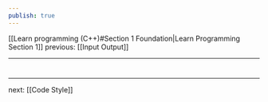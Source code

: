 ```yaml
---
publish: true
---
```

[[Learn programming (C++)#Section 1 Foundation|Learn Programming Section 1]]  previous: [[Input Output]]   

---






# 
----
next: [[Code Style]] 